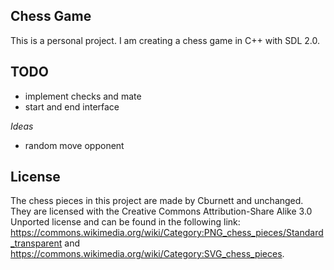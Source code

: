 ## Chess Game

This is a personal project. I am creating a chess game in C++ with SDL 2.0.


## TODO
- implement checks and mate
- start and end interface

*Ideas*
- random move opponent


## License

The chess pieces in this project are made by Cburnett and unchanged.
They are licensed with the Creative Commons Attribution-Share Alike 3.0 Unported license
and can be found in the following link: https://commons.wikimedia.org/wiki/Category:PNG_chess_pieces/Standard_transparent
and https://commons.wikimedia.org/wiki/Category:SVG_chess_pieces.
